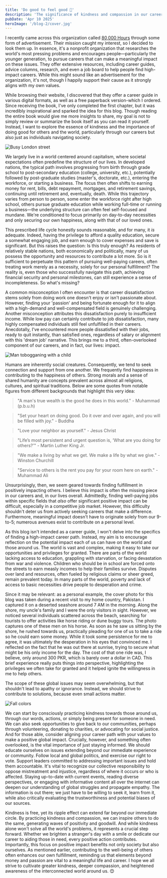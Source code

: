 ```yaml
---
title: 'Do good to feel good 💖'
description: 'The significance of kindness and compassion in our careers and lives'
pubDate: 'Apr 10 2025'
heroImage: '/blog-2/cover.jpg'
---
```


I recently came across this organization called [80,000 Hours](https://80000hours.org) through some form of advertisement. Their mission caught my interest, so I decided to look them up. In essence, it's a nonprofit organization that researches the world's most pressing problems and encourages people—particularly the younger generation, to pursue careers that can make a meaningful impact on these issues. They offer extensive resources, including career guides, advice columns, research, and even a job board to help people find high-impact careers. While this might sound like an advertisement for the organization, it's not, though I happily support their cause as it strongly aligns with my own values.

While browsing their website, I discovered that they offer a career guide in various digital formats, as well as a free paperback version-which I ordered. Since receiving the book, I've only completed the first chapter, but it was incredibly inspirational and sparked the idea for this blog. Though reading the entire book would give me more insights to share, my goal is not to simply review or summarize the book itself as you can read it yourself. Instead, I want to explore the essence of kindness and the importance of doing good for others and the world, particularly through our careers but also just as individuals navigating society. 

![Busy London street](/blog-2/4.jpg)

We largely live in a world centered around capitalism, where societal expectations often predefine the structure of our lives. In developed nations, the typical path involves progressing from birth through grade school to post-secondary education (college, university, etc.), potentially followed by post-graduate studies (master's, doctorate, etc.), entering the workforce, or starting a business. The focus then often shifts to earning money for rent, bills, debt repayment, mortgages, and retirement savings, continuing until retirement and, eventually, death. While this trajectory varies from person to person, some enter the workforce right after high school, others pursue graduate education while working full-time or running a business—the underlying structure can often feel self-focused and mundane. We're conditioned to focus primarily on day-to-day necessities and only securing our own happiness, along with that of our loved ones.

This prescribed life cycle honestly sounds reasonable, and for many, it *is* adequate. Indeed, having the privilege to afford a quality education, secure a somewhat engaging job, and earn enough to cover expenses and save is significant. But this raises the question: Is this truly enough? As residents of relatively stable nations, both economically and politically, many of us possess the opportunity and resources to contribute a lot more. So is it sufficient to perpetuate this pattern of pursuing well-paying careers, often treating work merely as a necessity, solely for our personal fulfillment? The reality is, even those who successfully navigate this path, achieving financial security and personal milestones, can still experience a sense of incompleteness. So what's missing?

A common misconception I often encounter is that career dissatisfaction stems solely from doing work one doesn't enjoy or isn't passionate about. However, finding your 'passion' and being fortunate enough for it to align with a high-demand and well-compensated field is genuinely challenging. Another misconception attributes this dissatisfaction purely to insufficient income. While low pay can certainly contribute to job dissatisfaction, many highly compensated individuals still feel unfulfilled in their careers. Anecdotally, I've encountered more people dissatisfied with their jobs, ready to quit instantly, than satisfied ones, regardless of salary or alignment with this 'dream job' narrative. This brings me to a third, often-overlooked component of our careers, and in fact, our lives: impact.

![Man tobogganing with a child](/blog-2/2.jpg)

Humans are inherently social creatures. Consequently, we tend to seek connection and support from one another. We frequently find happiness in contributing to the happiness of others. Strong morals and a sense of shared humanity are concepts prevalent across almost all religions, cultures, and spiritual traditions. Below are some quotes from notable figures from different backgrounds that highlight this very idea:

> "A man's true wealth is the good he does in this world." - Muhammad (p.b.u.h)

> "Set your heart on doing good. Do it over and over again, and you will be filled with joy." - Buddha

> "Love your neighbor as yourself." - Jesus Christ

> "Life’s most persistent and urgent question is, ‘What are you doing for others?’" - Martin Luther King Jr.

> "We make a living by what we get. We make a life by what we give." - Winston Churchill

> "Service to others is the rent you pay for your room here on earth." - Muhammad Ali

Unsurprisingly, then, we seem geared towards finding fulfillment in positively impacting others. I believe this impact is often the missing piece in our careers and, in our lives overall. Admittedly, finding well-paying jobs within specific fields that *also* offer significant positive impact can be difficult, especially in a competitive job market. However, this difficulty shouldn't deter us from actively seeking careers that make a difference. Furthermore, meaningful impact doesn't have to originate solely from our 9-to-5; numerous avenues exist to contribute on a personal level.

As this blog isn't intended as a career guide, I won't delve into the specifics of finding a high-impact career path. Instead, my aim is to encourage reflection on the potential impact each of us can have on the world and those around us. The world is vast and complex, making it easy to take our opportunities and privileges for granted. There are parts of the world lacking access to education, grappling with starvation, or facing devastation from war and violence. Children who should be in school are forced onto the streets to earn measly incomes to help their families survive. Disputes over land and resources, often fueled by religious claims or sheer greed, remain prevalent today. In many parts of the world, poverty and lack of access to basic necessities drive people to desperation and crime.

Since it may be relevant: as a personal example, the cover photo for this blog was taken during a recent visit to my home country, Pakistan. I captured it on a deserted seashore around 7 AM in the morning. Along the shore, my uncle's family and I were the only visitors in sight. However, we noticed several individuals scattered across the beach, searching for tourists to offer activities like horse riding or dune buggy tours. The photo captures one of these men on his horse. As soon as he saw us sitting by the shore, he rushed towards us, practically pleading for one of us to take a ride so he could earn some money. While it took some persistence for me to agree, it was ultimately the desperation in his eyes that convinced me. I reflected on the fact that he was out there at sunrise, trying to secure what might be his only income for the day. The cost of that one ride was, I believe, only around 300 PKR, which is barely over a dollar in CAD. This brief experience really puts things into perspective, highlighting the privileges we often take for granted and it helped ignite the willingness in me to help others.

The scope of these global issues may seem overwhelming, but that shouldn't lead to apathy or ignorance. Instead, we should strive to contribute to solutions, because even small actions matter.

![Fall colors](/blog-2/3.jpg)

We can start by consciously practicing kindness towards those around us, through our words, actions, or simply being present for someone in need. We can also seek opportunities to give back to our communities, perhaps through volunteering, donating to charities, or advocating for social justice. And for those able, consider aligning your career path with your values to make a positive global impact. Crucially, however, and something often overlooked, is the vital importance of just staying informed. We should educate ourselves on issues extending beyond our immediate experience or community. Follow local and global politics, and exercise our right to vote. Support leaders committed to addressing important issues and hold them accountable. It's vital to recognize our collective responsibility to oppose mistreatment and injustice, regardless of where it occurs or who is affected. Staying up-to-date with current events, reading diverse perspectives, or engaging with informative content all over the internet can deepen our understanding of global struggles and propagate empathy. The information is out there; we just have to be willing to seek it, learn from it, while also critically evaluating the trustworthiness and potential biases of our sources.

Kindness is free, yet its ripple effect can extend far beyond our immediate circle. By practicing kindness and compassion, we can inspire others to do the same, generating waves of positivity and goodwill. And while kindness alone won't solve all the world's problems, it represents a crucial step forward. Whether we brighten a stranger's day with a smile or dedicate our career to aiding those in need, every positive action contributes. Importantly, this focus on positive impact benefits not only society but also ourselves. As mentioned earlier, contributing to the well-being of others often enhances our own fulfillment, reminding us that elements beyond money and passion are vital to a meaningful life and career. I hope we all strive to cultivate greater kindness, deeper compassion, and heightened awareness of the interconnected world around us. 😊